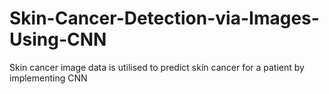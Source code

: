 # Skin-Cancer-Detection-via-Images-Using-CNN
Skin cancer image data is utilised to predict skin cancer for a patient by implementing CNN
